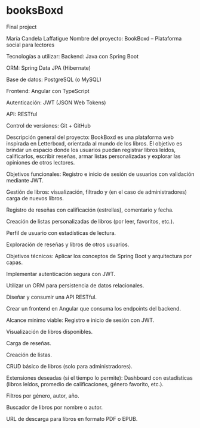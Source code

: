 # booksBoxd
Final project

María Candela Laffatigue
Nombre del proyecto: BookBoxd – Plataforma social para lectores

 Tecnologías a utilizar:
Backend: Java con Spring Boot

ORM: Spring Data JPA (Hibernate)

Base de datos: PostgreSQL (o MySQL)

Frontend: Angular con TypeScript

Autenticación: JWT (JSON Web Tokens)

API: RESTful

Control de versiones: Git + GitHub

Descripción general del proyecto:
BookBoxd es una plataforma web inspirada en Letterboxd, orientada al mundo de los libros. El objetivo es brindar un espacio donde los usuarios puedan registrar libros leídos, calificarlos, escribir reseñas, armar listas personalizadas y explorar las opiniones de otros lectores.

 Objetivos funcionales:
Registro e inicio de sesión de usuarios con validación mediante JWT.

Gestión de libros: visualización, filtrado y (en el caso de administradores) carga de nuevos libros.

Registro de reseñas con calificación (estrellas), comentario y fecha.

Creación de listas personalizadas de libros (por leer, favoritos, etc.).

Perfil de usuario con estadísticas de lectura.

Exploración de reseñas y libros de otros usuarios.

 Objetivos técnicos:
Aplicar los conceptos de Spring Boot y arquitectura por capas.

Implementar autenticación segura con JWT.

Utilizar un ORM para persistencia de datos relacionales.

Diseñar y consumir una API RESTful.

Crear un frontend en Angular que consuma los endpoints del backend.

 Alcance mínimo viable:
Registro e inicio de sesión con JWT.

Visualización de libros disponibles.

Carga de reseñas.

Creación de listas.

CRUD básico de libros (solo para administradores).

Extensiones deseadas (si el tiempo lo permite):
Dashboard con estadísticas (libros leídos, promedio de calificaciones, género favorito, etc.).

Filtros por género, autor, año.

Buscador de libros por nombre o autor.

URL de descarga para libros en formato PDF o EPUB.


